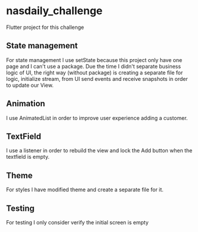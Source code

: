 # nasdaily_challenge

Flutter project for this challenge

## State management

For state management I use setState because this project only have one page and I can't use a package. Due the time I didn't separate business logic of UI, the right way (without package) is creating a separate file for logic, initialize stream, from UI send events and receive snapshots in order to update our View.

## Animation

I use AnimatedList in order to improve user experience adding a customer.

## TextField

I use a listener in order to rebuild the view and lock the Add button when the textfield is empty.

## Theme

For styles I have modified theme and create a separate file for it.

## Testing

For testing I only consider verify the initial screen is empty
